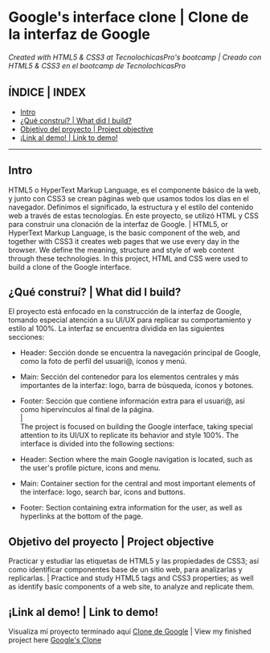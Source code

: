 # Google's interface clone | Clone de la interfaz de Google
###### Created with HTML5 &amp; CSS3 at TecnolochicasPro's bootcamp | Creado con HTML5 &amp; CSS3 en el bootcamp de TecnolochicasPro

## ÍNDICE | INDEX
* [Intro](#Intro)
* [¿Qué construí? | What did I build?]()
* [Objetivo del proyecto | Project objective]()
* [¡Link al demo! | Link to demo!]()

***

## Intro
HTML5 o HyperText Markup Language, es el componente básico de la web, y junto con CSS3 se crean páginas web que usamos todos los días en el navegador. Definimos el significado, la estructura y el estilo del contenido web a través de estas tecnologías.
En este proyecto, se utilizó HTML y CSS para construir una clonación de la interfaz de Google.
|
HTML5, or HyperText Markup Language, is the basic component of the web, and together with CSS3 it creates web pages that we use every day in the browser. We define the meaning, structure and style of web content through these technologies.
In this project, HTML and CSS were used to build a clone of the Google interface.

## ¿Qué construí? | What did I build?
El proyecto está enfocado en la construcción de la interfaz de Google, tomando especial atención a su UI/UX para replicar su comportamiento y estilo al 100%. La interfaz se encuentra dividida en las siguientes secciones:

* Header: Sección donde se encuentra la navegación principal de Google, como la foto de perfil del usuari@, íconos y menú.

* Main: Sección del contenedor para los elementos centrales y más importantes de la interfaz: logo, barra de búsqueda, íconos y botones.

* Footer: Sección que contiene información extra para el usuari@, así como hipervínculos al final de la página. <br>
| <br>
The project is focused on building the Google interface, taking special attention to its UI/UX to replicate its behavior and style 100%. The interface is divided into the following sections:

* Header: Section where the main Google navigation is located, such as the user's profile picture, icons and menu.

* Main: Container section for the central and most important elements of the interface: logo, search bar, icons and buttons.

* Footer: Section containing extra information for the user, as well as hyperlinks at the bottom of the page.

## Objetivo del proyecto | Project objective
Practicar y estudiar las etiquetas de HTML5 y las propiedades de CSS3; así como identificar componentes base de un sitio web, para analizarlas y replicarlas.
|
Practice and study HTML5 tags and CSS3 properties; as well as identify basic components of a web site, to analyze and replicate them.

## ¡Link al demo! | Link to demo!
Visualiza mí proyecto terminado aquí [Clone de Google](https://cinthiaalarcon.github.io/Google-Clone/) | View my finished project here [Google's Clone](https://cinthiaalarcon.github.io/Google-Clone/)
